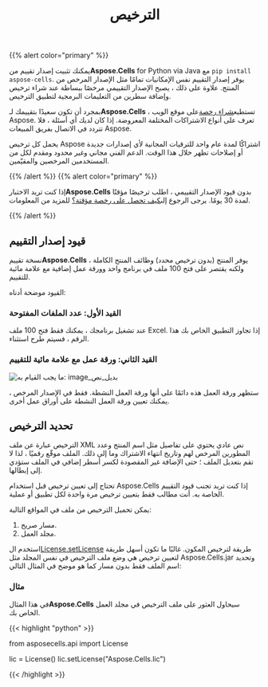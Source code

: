 ﻿---
title: الترخيص
type: docs
weight: 50
url: /ar/python-java/licensing/
---
{{% alert color="primary" %}} 

 يمكنك تثبيت إصدار تقييم من**Aspose.Cells** for Python via Java مع `pip install aspose-cells`. يوفر إصدار التقييم نفس الإمكانيات تمامًا مثل الإصدار المرخص من المنتج. علاوة على ذلك ، يصبح الإصدار التقييمي مرخصًا ببساطة عند شراء ترخيص وإضافة سطرين من التعليمات البرمجية لتطبيق الترخيص.

 بمجرد أن تكون سعيدًا بتقييمك لـ**Aspose.Cells** ، تستطيع[شراء رخصة](https://purchase.aspose.com)على موقع الويب Aspose. تعرف على أنواع الاشتراكات المختلفة المعروضة. إذا كان لديك أي أسئلة ، فلا تتردد في الاتصال بفريق المبيعات Aspose.

يحمل كل ترخيص Aspose اشتراكًا لمدة عام واحد للترقيات المجانية لأي إصدارات جديدة أو إصلاحات تظهر خلال هذا الوقت. الدعم الفني مجاني وغير محدود ومقدم لكل من المستخدمين المرخصين والمقيّمين.

{{% /alert %}} {{% alert color="primary" %}} 

 إذا كنت تريد الاختبار**Aspose.Cells** بدون قيود الإصدار التقييمي ، اطلب ترخيصًا مؤقتًا لمدة 30 يومًا. يرجى الرجوع إلى[كيف تحصل على رخصة مؤقتة؟](https://purchase.aspose.com/temporary-license) للمزيد من المعلومات.

{{% /alert %}}

## **قيود إصدار التقييم**

 نسخة تقييم**Aspose.Cells** يوفر المنتج (بدون ترخيص محدد) وظائف المنتج الكاملة ، ولكنه يقتصر على فتح 100 ملف في برنامج واحد وورقة عمل إضافية مع علامة مائية للتقييم.

القيود موضحة أدناه:

### **القيد الأول: عدد الملفات المفتوحة**

عند تشغيل برنامجك ، يمكنك فقط فتح 100 ملف Excel. إذا تجاوز التطبيق الخاص بك هذا الرقم ، فسيتم طرح استثناء.

### **القيد الثاني: ورقة عمل مع علامة مائية للتقييم**

![ما يجب القيام به: image_بديل_نص](licensing_1.png)

ستظهر ورقة العمل هذه دائمًا على أنها ورقة العمل النشطة. فقط في الإصدار المرخص ، يمكنك تعيين ورقة العمل النشطة على أوراق عمل أخرى.

## **تحديد الترخيص**

الترخيص عبارة عن ملف XML نص عادي يحتوي على تفاصيل مثل اسم المنتج وعدد المطورين المرخص لهم وتاريخ انتهاء الاشتراك وما إلى ذلك. الملف موقّع رقميًا ، لذا لا تقم بتعديل الملف ؛ حتى الإضافة غير المقصودة لكسر أسطر إضافي في الملف ستؤدي إلى إبطالها.

تحتاج إلى تعيين ترخيص قبل استخدام Aspose.Cells إذا كنت تريد تجنب قيود التقييم الخاصة به. أنت مطالب فقط بتعيين ترخيص مرة واحدة لكل تطبيق أو عملية.

يمكن تحميل الترخيص من ملف في المواقع التالية:

1. مسار صريح.
1. مجلد العمل.

 استخدم ال[License.setLicense](https://reference.aspose.com/cells/python-java/asposecells.api/License) طريقة لترخيص المكون. غالبًا ما تكون أسهل طريقة لتعيين ترخيص هي وضع ملف الترخيص في نفس المجلد مثل Aspose.Cells.jar وتحديد اسم الملف فقط بدون مسار كما هو موضح في المثال التالي:

### **مثال**

 في هذا المثال**Aspose.Cells** سيحاول العثور على ملف الترخيص في مجلد العمل الخاص بك.

{{< highlight "python" >}}

from asposecells.api import License

lic = License()
lic.setLicense("Aspose.Cells.lic")

{{< /highlight >}}
